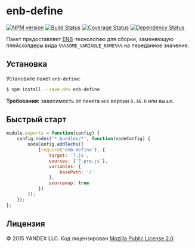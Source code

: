 enb-define
======

[![NPM version](https://img.shields.io/npm/v/enb-define.svg?style=flat)](https://www.npmjs.org/package/enb-define)
[![Build Status](https://img.shields.io/travis/enb-make/enb-define/master.svg?style=flat&label=tests)](https://travis-ci.org/enb-make/enb-define)
[![Coverage Status](https://img.shields.io/coveralls/enb-make/enb-define.svg?style=flat)](https://coveralls.io/r/enb-make/enb-define?branch=master)
[![Dependency Status](https://img.shields.io/david/enb-make/enb-define.svg?style=flat)](https://david-dm.org/enb-make/enb-define)

Пакет предоставляет [ENB](https://ru.bem.info/tools/bem/enb-bem/)-технологию для сборки, заменяющую плейсхолдеры вида `%%%SOME_VARIABLE_NAME%%%` на переданное значение.

## Установка

Установите пакет `enb-define`:

```sh
$ npm install --save-dev enb-define
```

**Требования:** зависимость от пакета `enb` версии `0.16.0` или выше.

Быстрый старт
-------------

```js
module.exports = function(config) {
    config.nodes('*.bundles/*', function(nodeConfig) {
        nodeConfig.addTechs([
            [require('enb-define'), {
                target: '?.js',
                sources: ['?.pre.js'],
                variables: {
                    basePath: '/'
                },
                sourcemap: true
            }]
        ]);
    });
};
```

Лицензия
--------

© 2015 YANDEX LLC. Код лицензирован [Mozilla Public License 2.0](LICENSE.txt).
